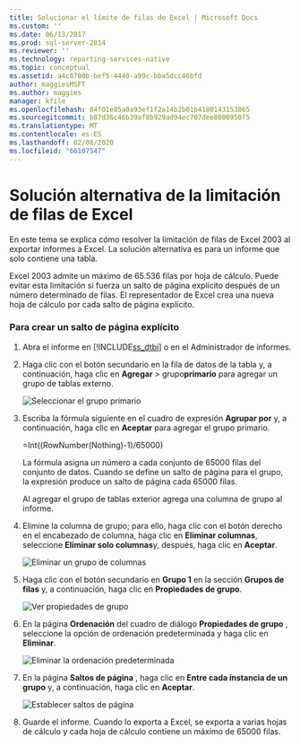 ```yaml
---
title: Solucionar el límite de filas de Excel | Microsoft Docs
ms.custom: ''
ms.date: 06/13/2017
ms.prod: sql-server-2014
ms.reviewer: ''
ms.technology: reporting-services-native
ms.topic: conceptual
ms.assetid: a4c8700b-bef5-4440-a99c-bba5dcc46bfd
author: maggiesMSFT
ms.author: maggies
manager: kfile
ms.openlocfilehash: 84f01e85a0a93ef1f2a14b2b01b4180143153865
ms.sourcegitcommit: b87d36c46b39af8b929ad94ec707dee8800950f5
ms.translationtype: MT
ms.contentlocale: es-ES
ms.lasthandoff: 02/08/2020
ms.locfileid: "66107547"
---
```

# <a name="work-around-the-excel-row-limitation"></a>Solución alternativa de la limitación de filas de Excel
  En este tema se explica cómo resolver la limitación de filas de Excel 2003 al exportar informes a Excel. La solución alternativa es para un informe que solo contiene una tabla.  
  
 Excel 2003 admite un máximo de 65.536 filas por hoja de cálculo. Puede evitar esta limitación si fuerza un salto de página explícito después de un número determinado de filas. El representador de Excel crea una nueva hoja de cálculo por cada salto de página explícito.  
  
### <a name="to-create-an-explicit-page-break"></a>Para crear un salto de página explícito  
  
1.  Abra el informe en [!INCLUDE[ss_dtbi](../../includes/ss-dtbi-md.md)] o en el Administrador de informes.  
  
2.  Haga clic con el botón secundario en la fila de datos de la tabla y, a continuación, haga clic en **Agregar** > grupo**primario** para agregar un grupo de tablas externo.  
  
     ![Seleccionar el grupo primario](../media/datarow-selectparentgroup.png "Seleccionar el grupo primario")  
  
3.  Escriba la fórmula siguiente en el cuadro de expresión **Agrupar por** y, a continuación, haga clic en **Aceptar** para agregar el grupo primario.  
  
     =Int((RowNumber(Nothing)-1)/65000)  
  
     La fórmula asigna un número a cada conjunto de 65000 filas del conjunto de datos. Cuando se define un salto de página para el grupo, la expresión produce un salto de página cada 65000 filas.  
  
     Al agregar el grupo de tablas exterior agrega una columna de grupo al informe.  
  
4.  Elimine la columna de grupo; para ello, haga clic con el botón derecho en el encabezado de columna, haga clic en **Eliminar columnas**, seleccione **Eliminar solo columnas**y, después, haga clic en **Aceptar**.  
  
     ![Eliminar un grupo de columnas](../media/groupcolumn-delete-updated.png "Eliminar un grupo de columnas")  
  
5.  Haga clic con el botón secundario en **Grupo 1** en la sección **Grupos de filas** y, a continuación, haga clic en **Propiedades de grupo**.  
  
     ![Ver propiedades de grupo](../media/groupproperties-updated.png "Ver propiedades de grupo")  
  
6.  En la página **Ordenación** del cuadro de diálogo **Propiedades de grupo** , seleccione la opción de ordenación predeterminada y haga clic en **Eliminar**.  
  
     ![Eliminar la ordenación predeterminada](../media/groupproperties-sorting-updated.png "Eliminar la ordenación predeterminada")  
  
7.  En la página **Saltos de página** , haga clic en **Entre cada instancia de un grupo** y, a continuación, haga clic en **Aceptar**.  
  
     ![Establecer saltos de página](../media/groupproperties-pagebreaks-updated.png "Establecer saltos de página")  
  
8.  Guarde el informe. Cuando lo exporta a Excel, se exporta a varias hojas de cálculo y cada hoja de cálculo contiene un máximo de 65000 filas.  
  
  
